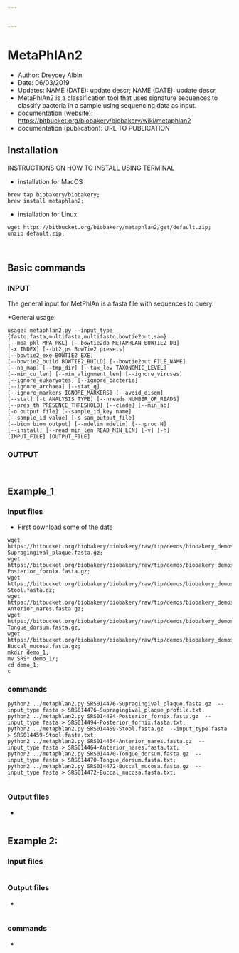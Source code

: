 ```yaml
---


---
```


<h1 id="metaphlan2">MetaPhlAn2</h1>
<ul>
<li>Author: Dreycey Albin</li>
<li>Date: 06/03/2019</li>
<li>Updates: NAME (DATE): update descr; NAME (DATE): update descr,</li>
<li>MetaPhlAn2 is a classification tool that uses signature sequences to classify bacteria in a sample using sequencing data as input.</li>
<li>documentation (website): <a href="https://bitbucket.org/biobakery/biobakery/wiki/metaphlan2">https://bitbucket.org/biobakery/biobakery/wiki/metaphlan2</a></li>
<li>documentation (publication): URL TO PUBLICATION</li>
</ul>
<h2 id="installation">Installation</h2>
<p>INSTRUCTIONS ON HOW TO INSTALL USING TERMINAL</p>
<ul>
<li>installation for MacOS</li>
</ul>
<pre><code>brew tap biobakery/biobakery;
brew install metaphlan2;
</code></pre>
<ul>
<li>installation for Linux</li>
</ul>
<pre><code>wget https://bitbucket.org/biobakery/metaphlan2/get/default.zip;
unzip default.zip;

</code></pre>
<h2 id="basic-commands">Basic commands</h2>
<h3 id="input">INPUT</h3>
<p>The general input for MetPhlAn is a fasta file with sequences to query.</p>
<p>*General usage:</p>
<pre><code>usage: metaphlan2.py --input_type
{fastq,fasta,multifasta,multifastq,bowtie2out,sam}
[--mpa_pkl MPA_PKL] [--bowtie2db METAPHLAN_BOWTIE2_DB]
[-x INDEX] [--bt2_ps BowTie2 presets]
[--bowtie2_exe BOWTIE2_EXE]
[--bowtie2_build BOWTIE2_BUILD] [--bowtie2out FILE_NAME]
[--no_map] [--tmp_dir] [--tax_lev TAXONOMIC_LEVEL]
[--min_cu_len] [--min_alignment_len] [--ignore_viruses]
[--ignore_eukaryotes] [--ignore_bacteria]
[--ignore_archaea] [--stat_q]
[--ignore_markers IGNORE_MARKERS] [--avoid_disqm]
[--stat] [-t ANALYSIS TYPE] [--nreads NUMBER_OF_READS]
[--pres_th PRESENCE_THRESHOLD] [--clade] [--min_ab]
[-o output file] [--sample_id_key name]
[--sample_id value] [-s sam_output_file]
[--biom biom_output] [--mdelim mdelim] [--nproc N]
[--install] [--read_min_len READ_MIN_LEN] [-v] [-h]
[INPUT_FILE] [OUTPUT_FILE]
</code></pre>
<h3 id="output">OUTPUT</h3>
<pre><code>
</code></pre>
<h2 id="example_1">Example_1</h2>
<h3 id="input-files">Input files</h3>
<ul>
<li>First download some of the data</li>
</ul>
<pre><code>wget https://bitbucket.org/biobakery/biobakery/raw/tip/demos/biobakery_demos/data/metaphlan2/input/SRS014476-Supragingival_plaque.fasta.gz;
wget https://bitbucket.org/biobakery/biobakery/raw/tip/demos/biobakery_demos/data/metaphlan2/input/SRS014494-Posterior_fornix.fasta.gz;
wget https://bitbucket.org/biobakery/biobakery/raw/tip/demos/biobakery_demos/data/metaphlan2/input/SRS014459-Stool.fasta.gz;
wget https://bitbucket.org/biobakery/biobakery/raw/tip/demos/biobakery_demos/data/metaphlan2/input/SRS014464-Anterior_nares.fasta.gz;
wget https://bitbucket.org/biobakery/biobakery/raw/tip/demos/biobakery_demos/data/metaphlan2/input/SRS014470-Tongue_dorsum.fasta.gz;
wget https://bitbucket.org/biobakery/biobakery/raw/tip/demos/biobakery_demos/data/metaphlan2/input/SRS014472-Buccal_mucosa.fasta.gz;
mkdir demo_1;
mv SRS* demo_1/;
cd demo_1;
c
</code></pre>
<h3 id="commands">commands</h3>
<pre><code>python2 ../metaphlan2.py SRS014476-Supragingival_plaque.fasta.gz  --input_type fasta &gt; SRS014476-Supragingival_plaque_profile.txt;
python2 ../metaphlan2.py SRS014494-Posterior_fornix.fasta.gz  --input_type fasta &gt; SRS014494-Posterior_fornix.fasta.txt;
python2 ../metaphlan2.py SRS014459-Stool.fasta.gz  --input_type fasta &gt; SRS014459-Stool.fasta.txt;
python2 ../metaphlan2.py SRS014464-Anterior_nares.fasta.gz  --input_type fasta &gt; SRS014464-Anterior_nares.fasta.txt;
python2 ../metaphlan2.py SRS014470-Tongue_dorsum.fasta.gz  --input_type fasta &gt; SRS014470-Tongue_dorsum.fasta.txt;
python2 ../metaphlan2.py SRS014472-Buccal_mucosa.fasta.gz  --input_type fasta &gt; SRS014472-Buccal_mucosa.fasta.txt;
`
</code></pre>
<h3 id="output-files">Output files</h3>
<ul>
<li></li>
</ul>
<pre><code></code></pre>
<h2 id="example-2">Example 2:</h2>
<h3 id="input-files-1">Input files</h3>
<pre><code></code></pre>
<h3 id="output-files-1">Output files</h3>
<ul>
<li></li>
</ul>
<pre><code></code></pre>
<h3 id="commands-1">commands</h3>
<ul>
<li></li>
</ul>
<pre><code></code></pre>

